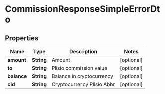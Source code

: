 # CommissionResponseSimpleErrorDto

## Properties
Name | Type | Description | Notes
------------ | ------------- | ------------- | -------------
**amount** | **String** | Amount |  [optional]
**to** | **String** | Plisio commission value |  [optional]
**balance** | **String** | Balance in cryptocurrency |  [optional]
**cid** | **String** | Cryptocurrency Plisio Abbr |  [optional]
